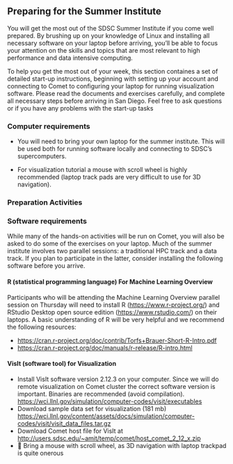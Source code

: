 ## Preparing for the Summer Institute

You will get the most out of the SDSC Summer Institute if you come well prepared. By brushing up on your knowledge of Linux and installing all necessary software on your laptop before arriving, you’ll be able to focus your attention on the skills and topics that are most relevant to high performance and data intensive computing.

To help you get the most out of your week, this section containes a set of detailed start-up instructions, beginning with setting up your account and connecting to Comet to configuring your laptop for running visualization software. Please read the documents and exercises carefully, and complete all necessary steps before arriving in San Diego. Feel free to ask questions or if you have any problems with the start-up tasks

###  Computer requirements

* You will need to bring your own laptop for the summer institute. This will be used both for running software locally and connecting to SDSC’s supercomputers.

* For visualization tutorial a mouse with scroll wheel is highly recommended (laptop track pads are very difficult to use for 3D navigation).


### Preparation Activities



### Software requirements

While many of the hands-on activities will be run on Comet, you will also be asked to do some of the exercises on your laptop. Much of the summer institute involves two parallel sessions: a traditional HPC track and a data track. If you plan to participate in the latter, consider installing the following software before you arrive.


#### R (statistical programming language) For Machine Learning Overview

Participants who will be attending the Machine Learning Overview parallel session on Thursday will need to install R (https://www.r-project.org/) and RStudio Desktop open source edition (https://www.rstudio.com/) on their laptops. A basic understanding of R will be very helpful and we recommend the following resources:

* https://cran.r-project.org/doc/contrib/Torfs+Brauer-Short-R-Intro.pdf
* https://cran.r-project.org/doc/manuals/r-release/R-intro.html


#### VisIt (software tool) for Visualization

* Install VisIt software version 2.12.3 on your computer. Since we will do remote visualization on Comet cluster the correct software version is important. Binaries are recommended (avoid compilation). <https://wci.llnl.gov/simulation/computer-codes/visit/executables>
* Download sample data set for visualization (181 mb) https://wci.llnl.gov/content/assets/docs/simulation/computer-codes/visit/visit_data_files.tar.gz
* Download Comet host file for VisIt at http://users.sdsc.edu/~amit/temp/comet/host_comet_2_12_x.zip
* &#x1F534; Bring a mouse with scroll wheel, as 3D navigation with laptop trackpad is quite onerous

